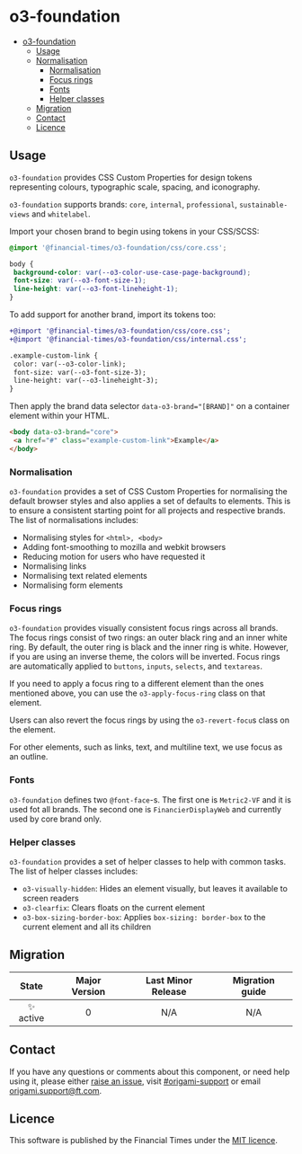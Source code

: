 # o3-foundation

- [o3-foundation](#o3-foundation)
  - [Usage](#usage)
  - [Normalisation](#normalisation)
    - [Normalisation](#normalisation)
    - [Focus rings](#focus-rings)
    - [Fonts](#fonts)
    - [Helper classes](#helper-classes)
  - [Migration](#migration)
  - [Contact](#contact)
  - [Licence](#licence)

## Usage

`o3-foundation` provides CSS Custom Properties for design tokens representing colours, typographic scale, spacing, and iconography.

`o3-foundation` supports brands: `core`, `internal`, `professional`, `sustainable-views` and `whitelabel`.

Import your chosen brand to begin using tokens in your CSS/SCSS:

```css
@import '@financial-times/o3-foundation/css/core.css';

body {
 background-color: var(--o3-color-use-case-page-background);
 font-size: var(--o3-font-size-1);
 line-height: var(--o3-font-lineheight-1);
}
```

To add support for another brand, import its tokens too:

```diff
+@import '@financial-times/o3-foundation/css/core.css';
+@import '@financial-times/o3-foundation/css/internal.css';

.example-custom-link {
 color: var(--o3-color-link);
 font-size: var(--o3-font-size-3);
 line-height: var(--o3-lineheight-3);
}
```

Then apply the brand data selector `data-o3-brand="[BRAND]"` on a container element within your HTML.

```html
<body data-o3-brand="core">
 <a href="#" class="example-custom-link">Example</a>
</body>
```

### Normalisation

`o3-foundation` provides a set of CSS Custom Properties for normalising the default browser styles and also applies a set of defaults to elements. This is to ensure a consistent starting point for all projects and respective brands. The list of normalisations includes:

- Normalising styles for `<html>, <body>`
- Adding font-smoothing to mozilla and webkit browsers
- Reducing motion for users who have requested it
- Normalising links
- Normalising text related elements
- Normalising form elements

### Focus rings

`o3-foundation` provides visually consistent focus rings across all brands. The focus rings consist of two rings: an outer black ring and an inner white ring. By default, the outer ring is black and the inner ring is white. However, if you are using an inverse theme, the colors will be inverted. Focus rings are automatically applied to `buttons`, `inputs`, `selects`, and `textareas`.

If you need to apply a focus ring to a different element than the ones mentioned above, you can use the `o3-apply-focus-ring` class on that element.

Users can also revert the focus rings by using the `o3-revert-focu`s class on the element.

For other elements, such as links, text, and multiline text, we use focus as an outline.

### Fonts

`o3-foundation` defines two `@font-face`-s. The first one is `Metric2-VF` and it is used fot all brands. The second one is `FinancierDisplayWeb` and currently used by core brand only.

### Helper classes

`o3-foundation` provides a set of helper classes to help with common tasks. The list of helper classes includes:

- `o3-visually-hidden`: Hides an element visually, but leaves it available to screen readers
- `o3-clearfix`: Clears floats on the current element
- `o3-box-sizing-border-box`: Applies `box-sizing: border-box` to the current element and all its children

## Migration

|   State   | Major Version | Last Minor Release | Migration guide |
| :-------: | :-----------: | :----------------: | :-------------: |
| ✨ active |       0       |        N/A         |       N/A       |

## Contact

If you have any questions or comments about this component, or need help using it, please either [raise an issue](https://github.com/Financial-Times/origami/issues/new?labels=o3-foundation,components), visit [#origami-support](https://financialtimes.slack.com/messages/#origami-support/) or email [origami.support@ft.com](mailto:origami.support@ft.com).

## Licence

This software is published by the Financial Times under the [MIT licence](http://opensource.org/licenses/MIT).
